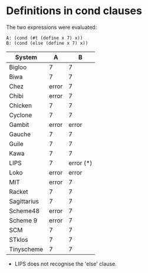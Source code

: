 # Definitions in cond clauses

The two expressions were evaluated:

```
A: (cond (#t (define x 7) x))
B: (cond (else (define x 7) x))
```

| System      | A     | B         |
|-------------|-------|-----------|
| Bigloo      | 7     | 7         |
| Biwa        | 7     | 7         |
| Chez        | error | 7         |
| Chibi       | error | 7         |
| Chicken     | 7     | 7         |
| Cyclone     | 7     | 7         |
| Gambit      | error | error     |
| Gauche      | 7     | 7         |
| Guile       | 7     | 7         |
| Kawa        | 7     | 7         |
| LIPS        | 7     | error (*) |
| Loko        | error | error     |
| MIT         | error | 7         |
| Racket      | 7     | 7         |
| Sagittarius | 7     | 7         |
| Scheme48    | error | 7         |
| Scheme 9    | error | 7         |
| SCM         | 7     | 7         |
| STklos      | 7     | 7         |
| Tinyscheme  | 7     | 7         |

    
* LIPS does not recognise the 'else' clause.
